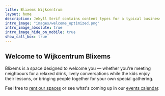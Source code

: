 ```yaml
---
title: Blixems Wijkcentrum
layout: home
description: Jekyll Serif contains content types for a typical business website. The theme is fully responsive, blazing fast and artfully illustrated.
intro_image: "images/welcome_optimized.png"
intro_image_absolute: true
intro_image_hide_on_mobile: true
show_call_box: true
---
```

## Welcome to Wijkcentrum Blixems

Blixems is a space designed to welcome you — whether you're meeting neighbours for a relaxed drink, lively conversations while the kids enjoy their lessons, or bringing people together for your own special gathering.

Feel free to [rent our spaces](/rooms) or see what's coming up in our [events calendar](/events).

